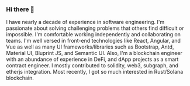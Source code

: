 ### Hi there 👋

I have nearly a decade of experience in software engineering. I'm passionate about solving challenging problems that others find difficult or impossible.
I'm comfortable working independently and collaborating on teams. 
I'm well versed in front-end technologies like React, Angular, and Vue as well as many UI frameworks/libraries such as Bootstrap, Antd, Material UI, Bluprint JS, and Semantic UI.
Also, I'm a blockchain engineer with an abundance of experience in DeFi, and dApp projects as a smart contract engineer. I mostly contributed to solidity, web3, subgraph, and etherjs integration. Most recently, I got so much interested in Rust/Solana blockchain.
